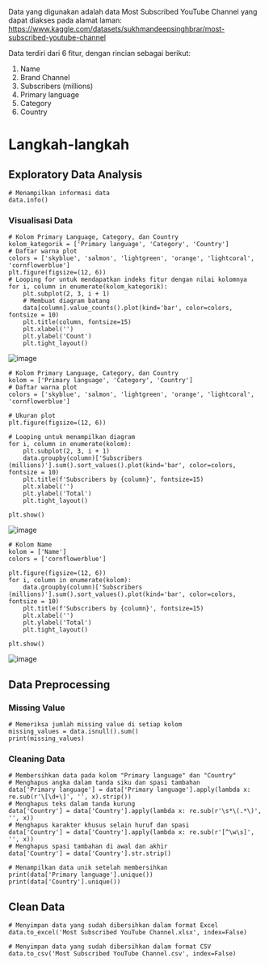 Data yang digunakan adalah data Most Subscribed YouTube Channel yang dapat diakses pada alamat laman: 
https://www.kaggle.com/datasets/sukhmandeepsinghbrar/most-subscribed-youtube-channel

Data terdiri dari 6 fitur, dengan rincian sebagai berikut:
1. Name
2. Brand Channel
3. Subscribers (millions)
4. Primary language
5. Category
6. Country

# Langkah-langkah #
## Exploratory Data Analysis ##
```
# Menampilkan informasi data
data.info()
```
### Visualisasi Data ###
```
# Kolom Primary Language, Category, dan Country
kolom_kategorik = ['Primary language', 'Category', 'Country']
# Daftar warna plot
colors = ['skyblue', 'salmon', 'lightgreen', 'orange', 'lightcoral', 'cornflowerblue']
plt.figure(figsize=(12, 6))
# Looping for untuk mendapatkan indeks fitur dengan nilai kolomnya
for i, column in enumerate(kolom_kategorik):
    plt.subplot(2, 3, i + 1)
    # Membuat diagram batang
    data[column].value_counts().plot(kind='bar', color=colors, fontsize = 10)
    plt.title(column, fontsize=15)
    plt.xlabel('')
    plt.ylabel('Count')
    plt.tight_layout()
```
![image](https://github.com/Ivanrasyid89/Portofolio.github.io/assets/98071016/6168da81-3948-43a4-9267-5a3503920e7d)

```
# Kolom Primary Language, Category, dan Country
kolom = ['Primary language', 'Category', 'Country']
# Daftar warna plot
colors = ['skyblue', 'salmon', 'lightgreen', 'orange', 'lightcoral', 'cornflowerblue']

# Ukuran plot
plt.figure(figsize=(12, 6))

# Looping untuk menampilkan diagram
for i, column in enumerate(kolom):
    plt.subplot(2, 3, i + 1)
    data.groupby(column)['Subscribers (millions)'].sum().sort_values().plot(kind='bar', color=colors, fontsize = 10)
    plt.title(f'Subscribers by {column}', fontsize=15)
    plt.xlabel('')
    plt.ylabel('Total')
    plt.tight_layout()

plt.show()
```
![image](https://github.com/Ivanrasyid89/Portofolio.github.io/assets/98071016/3eaabe7d-fa0a-4a76-adf8-5bdf7830be73)

```
# Kolom Name
kolom = ['Name']
colors = ['cornflowerblue']

plt.figure(figsize=(12, 6))
for i, column in enumerate(kolom):
    data.groupby(column)['Subscribers (millions)'].sum().sort_values().plot(kind='bar', color=colors, fontsize = 10)
    plt.title(f'Subscribers by {column}', fontsize=15)
    plt.xlabel('')
    plt.ylabel('Total')
    plt.tight_layout()

plt.show()
```
![image](https://github.com/Ivanrasyid89/Portofolio.github.io/assets/98071016/0efba9e5-29fb-466f-a0fb-f998200ea0c4)

## Data Preprocessing ##
### Missing Value ###
```
# Memeriksa jumlah missing value di setiap kolom
missing_values = data.isnull().sum()
print(missing_values)
```
### Cleaning Data ###
```
# Membersihkan data pada kolom "Primary language" dan "Country"
# Menghapus angka dalam tanda siku dan spasi tambahan
data['Primary language'] = data['Primary language'].apply(lambda x: re.sub(r'\[\d+\]', '', x).strip())
# Menghapus teks dalam tanda kurung
data['Country'] = data['Country'].apply(lambda x: re.sub(r'\s*\(.*\)', '', x))
# Menghapus karakter khusus selain huruf dan spasi
data['Country'] = data['Country'].apply(lambda x: re.sub(r'[^\w\s]', '', x))
# Menghapus spasi tambahan di awal dan akhir
data['Country'] = data['Country'].str.strip()

# Menampilkan data unik setelah membersihkan
print(data['Primary language'].unique())
print(data['Country'].unique())
```

## Clean Data ##
```
# Menyimpan data yang sudah dibersihkan dalam format Excel
data.to_excel('Most Subscribed YouTube Channel.xlsx', index=False)

# Menyimpan data yang sudah dibersihkan dalam format CSV
data.to_csv('Most Subscribed YouTube Channel.csv', index=False)
```

